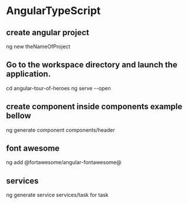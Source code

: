 # AngularTypeScript
## create angular project
ng new theNameOfProject

## Go to the workspace directory and launch the application.
cd angular-tour-of-heroes
ng serve --open

## create component inside components example bellow
ng generate component components/header
## font awesome
ng add @fortawesome/angular-fontawesome@

## services
ng generate service services/task  for task 